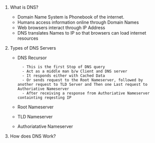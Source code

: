 1. What is DNS?
   - Domain Name System is Phonebook of the internet.
   - Humans access information online through Domain Names
   - Web browsers interact through IP Address
   - DNS translates Names to IP so that browsers can load internet resources
  
2. Types of DNS Servers
   - DNS Recursor
  
           - This is the first Stop of DNS query
           - Act as a middle man b/w Client and DNS server
           - It responds either with Cached Data
           - Or sends request to the Root Nameserver, followed by another request to TLD Server and Then one Last request to Authoriative Nameserver
           - After receiving a response from Authoriative Nameserver containting reqesting IP
   - Root Nameserver
   - TLD Nameserver
   - Authoriatative Nameserver
     

2. How does DNS Work?
